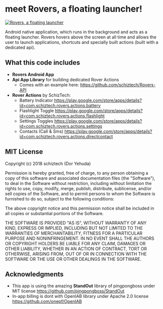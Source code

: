 # meet Rovers, a floating launcher!

[![Rovers, a floating launcher](https://img.youtube.com/vi/j292tfnN49Q/0.jpg)](https://www.youtube.com/watch?v=j292tfnN49Q "Everything Is AWESOME")

Android native application, which runs in the background and acts as a floating launcher.
Rovers hovers above the screen at all time and allows the user to launch applications, shortcuts and specially built actions (built with a dedicated api).

## What this code includes
* **Rovers Android App**
* **Api App Library** for building dedicated Rover Actions
	* Comes with an example here: https://github.com/schiztech/Rovers-API
* **Rover Actions** by SchizTech:
	* Battery Indicator https://play.google.com/store/apps/details?id=com.schiztech.rovers.actions.battery
	* Flashlight Toggle https://play.google.com/store/apps/details?id=com.schiztech.rovers.actions.flashlight
	* Settings Toggles https://play.google.com/store/apps/details?id=com.schiztech.rovers.actions.settings
	* Contacts (Call & Sms) https://play.google.com/store/apps/details?id=com.schiztech.rovers.actions.directcontact
	
## MIT License
Copyright (c) 2018 schiztech (Dor Yehuda)

Permission is hereby granted, free of charge, to any person obtaining a copy
of this software and associated documentation files (the "Software"), to deal
in the Software without restriction, including without limitation the rights
to use, copy, modify, merge, publish, distribute, sublicense, and/or sell
copies of the Software, and to permit persons to whom the Software is
furnished to do so, subject to the following conditions:

The above copyright notice and this permission notice shall be included in all
copies or substantial portions of the Software.

THE SOFTWARE IS PROVIDED "AS IS", WITHOUT WARRANTY OF ANY KIND, EXPRESS OR
IMPLIED, INCLUDING BUT NOT LIMITED TO THE WARRANTIES OF MERCHANTABILITY,
FITNESS FOR A PARTICULAR PURPOSE AND NONINFRINGEMENT. IN NO EVENT SHALL THE
AUTHORS OR COPYRIGHT HOLDERS BE LIABLE FOR ANY CLAIM, DAMAGES OR OTHER
LIABILITY, WHETHER IN AN ACTION OF CONTRACT, TORT OR OTHERWISE, ARISING FROM,
OUT OF OR IN CONNECTION WITH THE SOFTWARE OR THE USE OR OTHER DEALINGS IN THE
SOFTWARE.

## Acknowledgments
* This app is using the amazing **StandOut** library of pingpongboss under MIT license https://github.com/pingpongboss/StandOut
* In-app billing is dont with OpenIAB library under Apache 2.0 license https://github.com/onepf/OpenIAB

